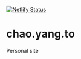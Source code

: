 [![Netlify Status](https://api.netlify.com/api/v1/badges/c0282bb1-2e23-4248-8f81-73fb841679b3/deploy-status)](https://app.netlify.com/sites/chaoyang/deploys)

# chao.yang.to
Personal site

